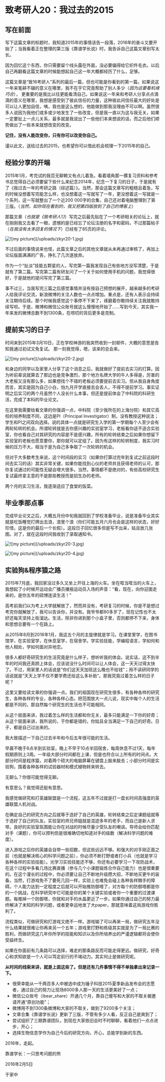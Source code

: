 # 致考研人20：我过去的2015

## 写在前面

写下这篇文章的标题时，我知道2015年的事情该告一段落，2016年的奋斗又要开始了；当我看着正在整理的第三版《靠谱学长说》时，我告诉自己这篇文章别写太长。

因为回忆这个东西，你只需要留个线头露在外面，没必要偏得给它织件毛衣。以后自己再翻看这篇文章的时候能想起自己这一年大概都经历了什么，足够。

这篇文章是“致16考研人”系列的最后一篇，但也可能是你看到的第一篇。如果说这一年来笔耕不辍的意义在哪里，我不在乎它究竟帮助了别人多少（_因为这要看机缘巧合_）， 更重要的是我比以往更能看清自己。如果说这一年来和考研人分享点点滴滴的意义在哪里，我想是感受到了彼此信任的力量，这种彼此间信任最大的好处是可以让人更加自信，咦，我也是这么想的，他能做到那我没理由不可以啊。虽然很多人说因为我他们或多或少地发生了一些改变，但是我一直以为这与我无关。如果一定要扯上一点儿关系，最多就是我说出了一些他们本来想说的话，而之后他们顺势做出了一些本来就想改变的改变。

**记住，没有人能改变你，只有你可以改变你自己。**

谨以此文，送给过去的2015，也希望你可以借此机会梳理一下2015年的自己。

## 经验分享的开端

2015年1月，考完试的我百无聊赖又有点儿着急。看着墙角那一摞复习资料和参考书总觉得自己必须要留下些什么来纪念2014年，纪念一下复习的日子，于是就有了《我过去一年的考研之路（综述篇）》。当然，那会这篇文章写的粗糙且着急，写的时候没想着写完能怎么样，也没想着这一写就写了一年，更没想着这一写就是一个系列，这一写就整出了一个近200 000字的合集，自己还对着电脑整理到了第三版。（_当然，如你现在看到的，我又把第四版放到了自己的博客上_）

那篇文章（_也就是《致考研人1》_）写完之后最先贴在了一个考研相关的论坛上，就在刚刚我又去看了一眼，遗憾的是已经忘了论坛注册的名字和密码，不过那篇帖子（_在我没有太多回复的情况下_）已经有了85页的评论。

![!\[my picture\]\(/uploads/zkyr20-1.jpg\)](../.gitbook/assets/zkyr20-1.jpg)

不过后面的事情说来也怪，此篇文章之后的其他文章就从未再通过审核了，再加上论坛版面满满的广告，挣扎了几次遂放弃。

作为一个“扯淡”技能五颗星的人，写完第一篇我发现自己有些地方没写清楚，于是就有了第二篇。写完第二篇有研友问了一个关于如何使用手机的问题，我觉得很好，于是就他的提问写完了第三篇。

事不过三，当我写完三篇之后感觉事情并没有按自己预想的展开，越来越多的考研人给我评论交流，新浪微博的关注人数也一点点增加。重点是，还有人表示会持续关注期待后续。那个时候我感觉这个事停不下来了，琢磨着你敢持续关注我就敢持续写呗。于是，微博和微信公众账号就这么慢慢地开始了……写到今天，其实我一年来发的微博总数不到1300条，在唠叨的背后更多是克制。

## 提前实习的日子

时间来到2015年3月10日，正在学校神游的我突然收到一封邮件，大概的意思是告知我通过初试又免复试。 那一刻我觉得，嗯，该来的总会来。

![!\[my picture\]\(/uploads/zkyr20-2.jpg\)](../.gitbook/assets/zkyr20-2.jpg)

和身边的同学以及家里人分享了这个消息之后，我就做好了提前去实习的打算。因为听前辈说就算去了那边也是竞争激烈，那个地方名牌大学的牛人多得是，厉害的大老板又没有那么多，如果想找个不错的老板必须要提前去实习。但从我自身角度而言，其实是因为自己小白，怕九月开学直接去会丢人，不得不提前学习。事实证明之后实习的两个月虽然个人没长什么本事，但还是提前体会了中科院的科研生活，完成了本科的毕业论文。

在这里我需要给看文章的你强调一点，中科院（至少我所在的上海分院）和其它高校的培养制度不同，这边是PI（Principal Investigator）制，没有教授这种说法；学生和PI之间双向选择。说的具体一点就是研究生入学的第一学期每个人至少会有两轮轮转的机会。所谓轮转就是去你感兴趣的实验室学习，老板看你适不适合实验室，你也看自己对其研究的内容是不是感兴趣，所有的轮转结束之后如果你想留下实验室的老板也愿意要你，那你就可以定组了。因为有这样的轮转制度，我实习时候的压力不大，相当于是为自己多争取了一次轮转的机会。

但对于大多数考生来说，这个时间段的实习（如果你打算过完年到复试之前这段时间去实习的话）其实非常关键，如果你能找到心仪的老师并且获得老师的认可，那你复试通过的可能性无疑会增大很多。当然，事情都不是绝对的，有些高校研究生复试最终拿主意的不是那些教授而是招生办的老师。

两个月的实习生活，我逐渐适应了食堂的饭菜。

## 毕业季那点事

完成毕业论文之后，大概五月份中旬我就回到了学校准备毕业，说是准备毕业其实就是吃饭睡觉打牌出去浪，浪里个浪（你们可能五月六月也会是这样的状态，好好珍惜，这是你的最后一个长假）。这段日子回忆很多但是写不出来，姑且放几张图。对了，就在这段时间我收到了录取通知书。

![!\[my picture\]\(/uploads/zkyr20-3.jpg\)](../.gitbook/assets/zkyr20-3.jpg)

![!\[my picture\]\(/uploads/zkyr20-4.jpg\)](../.gitbook/assets/zkyr20-4.jpg)

## 实验狗&程序猿之路

2015年7月底，我回家没过多久又坐上开往上海的火车。坐在哐当哐当的火车上，我想起了小时候开运动会广播员播报运动员入场的声音：“看，现在，向你迎面走来的，是你五年的硕博连读生活！”

高考前我们以为考上大学就解放了，然而并没有，考研复习的时候，你是不是想过考完你就解放了，我可以告诉你，并没有。我爷爷都80多岁了，现在记性也不太好还每天坚持上街溜达。生活，除非你进到那个小盒子里，否则都停不下来，身体和思想总要有一个在路上。

从2015年8月到2016年1月，我这五个月的主旋律就是学习。在课堂里学，在图书馆学，在实验室学，在休息室学，在宿舍学。学实验技能，学编程语言，学如何和他人相处，学如何面对异地恋。

很多人都好奇研究生的生活究竟是什么样子，想听听我的体会。说实话，这不到半年的时间我还真顾上体会，应该说没什么时间可以让人体会，这一天天过得太快了。不过，用家里人的话说是“你们这天天加班这么晚也不给钱”；用不读研同学的话说就是“天天上学不仅不要学费还给这么多补助”。那我究竟过着怎么样的日子呢？

这里又要给读文章的你强调一点。我们的祖国现在研究生很多，有各种各样的研究生，各种各样的专业，各种各样心态。把范围放大一点儿说，现实中每个人的生活都是不同的，那自然每个研究生的生活也不可能相同。

从这个层面来讲，我过着怎么样的生活都和你无关，最多只能满足一下你的好奇；从这个层面来讲，我所说的，于你都是错的，你姑且全当满足一下自己的好奇。日子，都是自己过出来的。

我大致描述一下自己过去半年和今后五年很可能的生活。

早晨不晚于8点半到实验室，晚上不早于10点半回宿舍，每周休息不过1天，每年假期原则上3周。一年级大部分时间都在上课，但是也符合以上所有的时间点。大部分时间是程序猿，对着两个硕大的电脑屏幕在键盘上敲来敲去；小部分时间是实验狗，围着各种各样的试验器材和模式植物转来转去。

无聊么？你很可能觉得无聊。

有意思么？我觉得还挺有意思。

我感觉做研究和打英雄联盟是一个流程，这五年不过就是打一盘长时间高强度的英雄联盟人机对战。

在确定自己的研究方向之后就等于选好了自己的英雄，轮转结束之后定课题组就等于选好了自己的队友。实验室的师兄师姐就是混迹多年的老手，而自己是新人求带。良好的实验室氛围能让你在对战的时候尽量少受队友的嘲讽。导师会给你匹配对手（课题），你可以预判但是很难确切地知道对手的级数（解决科学问题的难度）。

进入游戏之后你的英雄会自带一些招数，但这些远远不够。和强大的对手刚正面之前（也就是解决核心的科学问题之前），你必须不断打野或者打小兵（也就是学习各种各样的实验技能）。光学习实验技能还不够，你还有必要学习一下攻防战术，在这个过程中多看几场比赛直播（参与几个小课题锻炼合作自己能力）也是很重要的。在这个漫长的过程中，你必须要让自己不断地升级攒大招，不断地买更牛的装备。当然，打游戏免不了要死几回一样，实验上也难免会碰上各种各样棘手的障碍。个人能力达到一定程度之后就可以开始推防御塔了，对方每个的防御塔都是你的一个挑战，在科学研究中它可能是你的某个关键实验或者你一个重要的过渡课题。每推掉一个防御塔，你就和对手的水晶更近了一步。如果你通过自己的努力最终解决了未知的科学问题，或者更幸运地发了大paper，那就意味着这局游戏你胜利了。

流程类似，可做研究和打游戏又绝不一样。游戏输了可以再来一局，做研究五年没什么结果就很难让你再来另一个五年；游戏里打野和练级其实就是为了一局比赛的胜利，而做研究这几年你所学的技能和知识以及你所培养出的严谨逻辑都将会使你受益终生。

如果在你面前有几条路可以选择，难走的那条路反而可能走得更远。做研究，好奇心和求知欲是一个人可以笃定前行的不竭动力。其实何止是做研究呢。

**从时间的线索来讲，就是上面这些了。但是还有几件事情不得不单独拿出来记录一下。**

* 很荣幸能从一千两百多人中被选中成为锤子科技2015夏季新品发布会的志愿者，通过自己的努力让现场8000多人那一天的生活更美好了一点；
* 微信公众账号（ibear\_share）开通几个月，靠自己傻写和大家的不取关被邀请开通“原创功能”；
* 微博用不到1300条微博和大家的不取关，做到了9200多个关注；
* 文章合集《靠谱学长说》更新了三版，不管有多少人看，反正自己是爽到了；
* 尝试组织了三期靠谱团队，到现在大家依旧会时不时聊聊，看着他们一点点进步，开心；
* 选择生物信息学作为自己今后的研究方向，开心，总能学到新的东西。

2016年，走起。

靠谱学长：一只思考问题的熊

2016年2月5日

于家中


